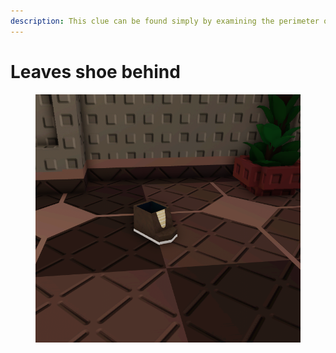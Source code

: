 ```yaml
---
description: This clue can be found simply by examining the perimeter of the map.
---
```


# Leaves shoe behind

<figure><img src="../../.gitbook/assets/image (2).png" alt=""><figcaption></figcaption></figure>
